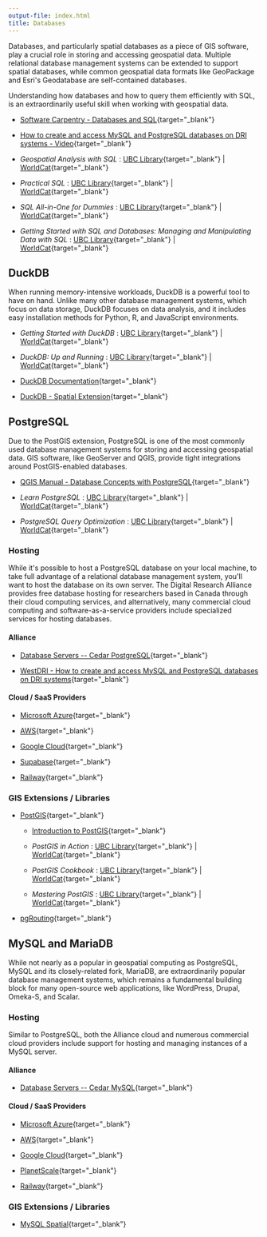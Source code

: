 ```yaml
---
output-file: index.html
title: Databases
---
```


Databases, and particularly spatial databases as a piece of GIS software, play a
crucial role in storing and accessing geospatial data. Multiple relational
database management systems can be extended to support spatial databases, while
common geospatial data formats like GeoPackage and Esri's Geodatabase are
self-contained databases.

Understanding how databases and how to query them efficiently with SQL, is an
extraordinarily useful skill when working with geospatial data.

- [Software Carpentry - Databases and SQL](https://swcarpentry.github.io/sql-novice-survey/){target="\_blank"}

- [How to create and access MySQL and PostgreSQL databases on DRI systems - Video](https://youtu.be/3uHSXXQwJpQ){target="\_blank"}

- _Geospatial Analysis with SQL_ :
  [UBC Library](https://go.exlibris.link/N6ybsHyL){target="\_blank"} |
  [WorldCat](https://search.worldcat.org/title/1356796776){target="\_blank"}

- _Practical SQL_ :
  [UBC Library](https://go.exlibris.link/KT2RjyVN){target="\_blank"} |
  [WorldCat](https://search.worldcat.org/title/1291870871){target="\_blank"}

- _SQL All-in-One for Dummies_ :
  [UBC Library](https://go.exlibris.link/s1CwKGdS){target="\_blank"} |
  [WorldCat](https://search.worldcat.org/title/1429319351){target="\_blank"}

- _Getting Started with SQL and Databases: Managing and Manipulating Data with
  SQL_ : [UBC Library](https://go.exlibris.link/8P3M1W2j){target="\_blank"} |
  [WorldCat](https://search.worldcat.org/title/1381743217){target="\_blank"}

## DuckDB

When running memory-intensive workloads, DuckDB is a powerful tool to have on
hand. Unlike many other database management systems, which focus on data
storage, DuckDB focuses on data analysis, and it includes easy installation
methods for Python, R, and JavaScript environments.

- _Getting Started with DuckDB_ :
  [UBC Library](https://learning.oreilly.com/library/view/getting-started-with/9781803241005/){target="\_blank"}
  | [WorldCat](https://search.worldcat.org/title/1436457021){target="\_blank"}

- _DuckDB: Up and Running_ :
  [UBC Library](https://go.exlibris.link/YFbRpYc9){target="\_blank"} |
  [WorldCat](https://search.worldcat.org/title/1442327944){target="\_blank"}

- [DuckDB Documentation](https://duckdb.org/docs/){target="\_blank"}

- [DuckDB - Spatial Extension](https://duckdb.org/docs/extensions/spatial.html){target="\_blank"}

## PostgreSQL

Due to the PostGIS extension, PostgreSQL is one of the most commonly used
database management systems for storing and accessing geospatial data. GIS
software, like GeoServer and QGIS, provide tight integrations around
PostGIS-enabled databases.

- [QGIS Manual - Database Concepts with PostgreSQL](https://docs.qgis.org/3.34/en/docs/training_manual/database_concepts/index.html){target="\_blank"}

- _Learn PostgreSQL_ :
  [UBC Library](https://go.exlibris.link/DPVZ3PFk){target="\_blank"} |
  [WorldCat](https://search.worldcat.org/title/1407633395){target="\_blank"}

- _PostgreSQL Query Optimization_ :
  [UBC Library](https://go.exlibris.link/Mp0jzFgZ){target="\_blank"} |
  [WorldCat](https://search.worldcat.org/title/1417197322){target="\_blank"}

### Hosting

While it's possible to host a PostgreSQL database on your local machine, to take
full advantage of a relational database management system, you'll want to host
the database on its own server. The Digital Research Alliance provides free
database hosting for researchers based in Canada through their cloud computing
services, and alternatively, many commercial cloud computing and
software-as-a-service providers include specialized services for hosting
databases.

#### Alliance

- [Database Servers -- Cedar PostgreSQL](https://docs.alliancecan.ca/wiki/Database_servers#Cedar_PostgreSQL_server){target="\_blank"}

- [WestDRI - How to create and access MySQL and PostgreSQL databases on DRI systems](https://training.westdri.ca/tools/rdm/#how-to-create-and-access-mysql-and-postgresql-databases-on-dri-systems){target="\_blank"}

#### Cloud / SaaS Providers

- [Microsoft Azure](https://azure.microsoft.com/en-ca/products/postgresql/){target="\_blank"}

- [AWS](https://aws.amazon.com/rds/postgresql/){target="\_blank"}

- [Google Cloud](https://cloud.google.com/sql/docs/postgres){target="\_blank"}

- [Supabase](https://supabase.com/docs/guides/database){target="\_blank"}

- [Railway](https://docs.railway.app/databases/postgresql){target="\_blank"}

### GIS Extensions / Libraries

- [PostGIS](https://postgis.net/documentation/){target="\_blank"}

  - [Introduction to PostGIS](https://postgis.net/workshops/postgis-intro/){target="\_blank"}

  - _PostGIS in Action_ :
    [UBC Library](https://go.exlibris.link/cKtRz8Pm){target="\_blank"} |
    [WorldCat](https://search.worldcat.org/title/1339878967){target="\_blank"}

  - _PostGIS Cookbook_ :
    [UBC Library](https://go.exlibris.link/z6HBlj5t){target="\_blank"} |
    [WorldCat](https://search.worldcat.org/title/1105805332){target="\_blank"}

  - _Mastering PostGIS_ :
    [UBC Library](https://go.exlibris.link/bCV4PRwJ){target="\_blank"} |
    [WorldCat](https://search.worldcat.org/title/991530184){target="\_blank"}

- [pgRouting](https://docs.pgrouting.org/latest/en/pgRouting-introduction.html){target="\_blank"}

## MySQL and MariaDB

While not nearly as a popular in geospatial computing as PostgreSQL, MySQL and
its closely-related fork, MariaDB, are extraordinarily popular database
management systems, which remains a fundamental building block for many
open-source web applications, like WordPress, Drupal, Omeka-S, and Scalar.

### Hosting

Similar to PostgreSQL, both the Alliance cloud and numerous commercial cloud
providers include support for hosting and managing instances of a MySQL server.

#### Alliance

- [Database Servers -- Cedar MySQL](https://docs.alliancecan.ca/wiki/Database_servers#Cedar_MySQL_server){target="\_blank"}

#### Cloud / SaaS Providers

- [Microsoft Azure](https://azure.microsoft.com/en-ca/products/mysql/){target="\_blank"}

- [AWS](https://aws.amazon.com/rds/mysql/){target="\_blank"}

- [Google Cloud](https://cloud.google.com/sql/docs/mysql){target="\_blank"}

- [PlanetScale](https://planetscale.com/docs){target="\_blank"}

- [Railway](https://docs.railway.app/databases/mysql){target="\_blank"}

### GIS Extensions / Libraries

- [MySQL Spatial](https://dev.mysql.com/doc/refman/8.0/en/spatial-analysis-functions.html){target="\_blank"}
